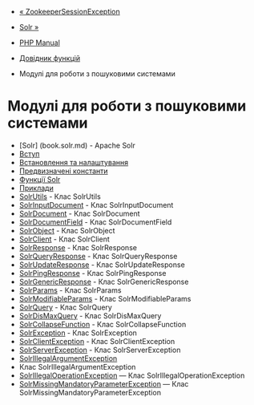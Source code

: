 - [« ZookeeperSessionException](class.zookeepersessionexception.md)
- [Solr »](book.solr.md)

- [PHP Manual](index.md)
- [Довідник функцій](funcref.md)
- Модулі для роботи з пошуковими системами

# Модулі для роботи з пошуковими системами

- [Solr] (book.solr.md) - Apache Solr
- [Вступ](intro.solr.md)
- [Встановлення та налаштування](solr.setup.md)
- [Предвизначені константи](solr.constants.md)
- [Функції Solr](ref.solr.md)
- [Приклади](solr.examples.md)
- [SolrUtils](class.solrutils.md) - Клас SolrUtils
- [SolrInputDocument](class.solrinputdocument.md) - Клас
SolrInputDocument
- [SolrDocument](class.solrdocument.md) - Клас SolrDocument
- [SolrDocumentField](class.solrdocumentfield.md) - Клас
SolrDocumentField
- [SolrObject](class.solrobject.md) - Клас SolrObject
- [SolrClient](class.solrclient.md) - Клас SolrClient
- [SolrResponse](class.solrresponse.md) - Клас SolrResponse
- [SolrQueryResponse](class.solrqueryresponse.md) - Клас
SolrQueryResponse
- [SolrUpdateResponse](class.solrupdateresponse.md) - Клас
SolrUpdateResponse
- [SolrPingResponse](class.solrpingresponse.md) - Клас
SolrPingResponse
- [SolrGenericResponse](class.solrgenericresponse.md) - Клас
SolrGenericResponse
- [SolrParams](class.solrparams.md) - Клас SolrParams
- [SolrModifiableParams](class.solrmodifiableparams.md) - Клас
SolrModifiableParams
- [SolrQuery](class.solrquery.md) - Клас SolrQuery
- [SolrDisMaxQuery](class.solrdismaxquery.md) - Клас
SolrDisMaxQuery
- [SolrCollapseFunction](class.solrcollapsefunction.md) - Клас
SolrCollapseFunction
- [SolrException](class.solrexception.md) - Клас SolrException
- [SolrClientException](class.solrclientexception.md) - Клас
SolrClientException
- [SolrServerException](class.solrserverexception.md) - Клас
SolrServerException
- [SolrIllegalArgumentException](class.solrillegalargumentexception.md)
- Клас SolrIllegalArgumentException
- [SolrIllegalOperationException](class.solrillegaloperationexception.md)
— Клас SolrIllegalOperationException
- [SolrMissingMandatoryParameterException](class.solrmissingmandatoryparameterexception.md)
— Клас SolrMissingMandatoryParameterException
